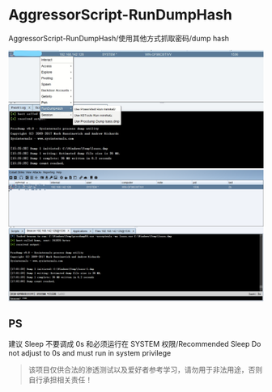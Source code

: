 # AggressorScript-RunDumpHash
AggressorScript-RunDumpHash/使用其他方式抓取密码/dump hash

![](/pic/20191009170459.jpg)
![](/pic/20191009170470.png)
## PS
建议 Sleep 不要调成 0s 和必须运行在 SYSTEM 权限/Recommended Sleep Do not adjust to 0s and must run in system privilege

> 该项目仅供合法的渗透测试以及爱好者参考学习，请勿用于非法用途，否则自行承担相关责任！
